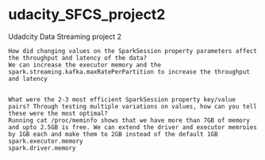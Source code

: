 # udacity_SFCS_project2
 Udadcity Data Streaming project 2


    How did changing values on the SparkSession property parameters affect the throughput and latency of the data?
    We can increase the executor memory and the spark.streaming.kafka.maxRatePerPartition to increase the throughput and latency
    
    
    What were the 2-3 most efficient SparkSession property key/value pairs? Through testing multiple variations on values, how can you tell these were the most optimal?
    Running cat /proc/meminfo shows that we have more than 7GB of memory and upto 2.5GB is free. We can extend the driver and executor memroies by 1GB each and make them to 2GB instead of the default 1GB 
    spark.executor.memory
    spark.driver.memory

